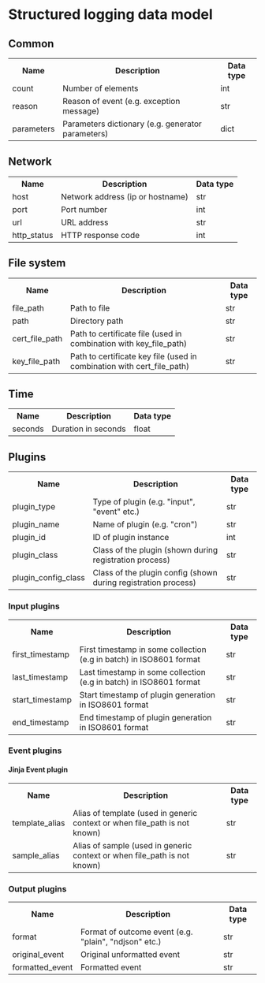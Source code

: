 # Structured logging data model

## Common

<table>
    <th>Name</th>
    <th>Description</th>
    <th>Data type</th>
    <tr>
        <td>count</td>
        <td>Number of elements</td>
        <td>int</td>
    </tr>
    <tr>
        <td>reason</td>
        <td>Reason of event (e.g. exception message)</td>
        <td>str</td>
    </tr>
    <tr>
        <td>parameters</td>
        <td>Parameters dictionary (e.g. generator parameters)</td>
        <td>dict</td>
    </tr>
</table>

## Network

<table>
    <th>Name</th>
    <th>Description</th>
    <th>Data type</th>
    <tr>
        <td>host</td>
        <td>Network address (ip or hostname)</td>
        <td>str</td>
    </tr>
    <tr>
        <td>port</td>
        <td>Port number</td>
        <td>int</td>
    </tr>
    <tr>
        <td>url</td>
        <td>URL address</td>
        <td>str</td>
    </tr>
    <tr>
        <td>http_status</td>
        <td>HTTP response code</td>
        <td>int</td>
    </tr>
</table>

## File system

<table>
    <th>Name</th>
    <th>Description</th>
    <th>Data type</th>
    <tr>
        <td>file_path</td>
        <td>Path to file</td>
        <td>str</td>
    </tr>
    <tr>
        <td>path</td>
        <td>Directory path</td>
        <td>str</td>
    </tr>
    <tr>
        <td>cert_file_path</td>
        <td>Path to certificate file (used in combination with key_file_path)</td>
        <td>str</td>
    </tr>
    <tr>
        <td>key_file_path</td>
        <td>Path to certificate key file (used in combination with cert_file_path)</td>
        <td>str</td>
    </tr>
</table>

## Time

<table>
    <th>Name</th>
    <th>Description</th>
    <th>Data type</th>
    <tr>
        <td>seconds</td>
        <td>Duration in seconds</td>
        <td>float</td>
    </tr>
</table>

## Plugins

<table>
    <th>Name</th>
    <th>Description</th>
    <th>Data type</th>
    <tr>
        <td>plugin_type</td>
        <td>Type of plugin (e.g. "input", "event" etc.)</td>
        <td>str</td>
    </tr>
    <tr>
        <td>plugin_name</td>
        <td>Name of plugin (e.g. "cron")</td>
        <td>str</td>
    </tr>
    <tr>
        <td>plugin_id</td>
        <td>ID of plugin instance</td>
        <td>int</td>
    </tr>
    <tr>
        <td>plugin_class</td>
        <td>Class of the plugin (shown during registration process)</td>
        <td>str</td>
    </tr>
    <tr>
        <td>plugin_config_class</td>
        <td>Class of the plugin config (shown during registration process)</td>
        <td>str</td>
    </tr>
</table>

### Input plugins

<table>
    <th>Name</th>
    <th>Description</th>
    <th>Data type</th>
    <tr>
        <td>first_timestamp</td>
        <td>First timestamp in some collection (e.g in batch) in ISO8601 format</td>
        <td>str</td>
    </tr>
    <tr>
        <td>last_timestamp</td>
        <td>Last timestamp in some collection (e.g in batch) in ISO8601 format</td>
        <td>str</td>
    </tr>
    <tr>
        <td>start_timestamp</td>
        <td>Start timestamp of plugin generation in ISO8601 format</td>
        <td>str</td>
    </tr>
    <tr>
        <td>end_timestamp</td>
        <td>End timestamp of plugin generation in ISO8601 format</td>
        <td>str</td>
    </tr>
</table>

### Event plugins

#### Jinja Event plugin

<table>
    <th>Name</th>
    <th>Description</th>
    <th>Data type</th>
    <tr>
        <td>template_alias</td>
        <td>Alias of template (used in generic context or when file_path is not known)</td>
        <td>str</td>
    </tr>
    <tr>
        <td>sample_alias</td>
        <td>Alias of sample (used in generic context or when file_path is not known)</td>
        <td>str</td>
    </tr>
</table>

### Output plugins

<table>
    <th>Name</th>
    <th>Description</th>
    <th>Data type</th>
    <tr>
        <td>format</td>
        <td>Format of outcome event (e.g. "plain", "ndjson" etc.)</td>
        <td>str</td>
    </tr>
    <tr>
        <td>original_event</td>
        <td>Original unformatted event</td>
        <td>str</td>
    </tr>
    <tr>
        <td>formatted_event</td>
        <td>Formatted event</td>
        <td>str</td>
    </tr>
</table>
